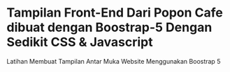 # Tampilan Front-End Dari Popon Cafe dibuat dengan Boostrap-5 Dengan Sedikit CSS & Javascript
Latihan Membuat Tampilan Antar Muka Website Menggunakan Boostrap 5

